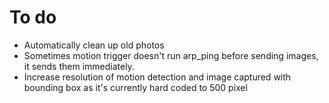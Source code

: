 # To do

- Automatically clean up old photos
- Sometimes motion trigger doesn't run arp_ping before sending images, it sends them immediately.
- Increase resolution of motion detection and image captured with bounding box as it's currently hard coded to 500 pixel
